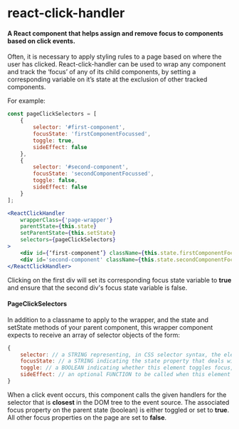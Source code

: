 # react-click-handler
#### A React component that helps assign and remove focus to components based on click events.

Often, it is necessary to apply styling rules to a page based on where the user has clicked. React-click-handler can be used to wrap any component and track the ‘focus’ of any of its child components, by setting a corresponding variable on it’s state at the exclusion of other tracked components.

For example:

```jsx
const pageClickSelectors = [
    {
        selector: '#first-component',
        focusState: 'firstComponentFocussed',
        toggle: true,
        sideEffect: false
    },
    {
        selector: '#second-component',
        focusState: 'secondComponentFocussed',
        toggle: false,
        sideEffect: false
    }
];

<ReactClickHandler
    wrapperClass={'page-wrapper'}
    parentState={this.state}
    setParentState={this.setState}
    selectors={pageClickSelectors}
>
    <div id={‘first-component’} className={this.state.firstComponentFocussed && 'open'}></div>
    <div id='second-component' className={this.state.secondComponentFocussed && 'open'}></div>
</ReactClickHandler>
```

Clicking on the first div will set its corresponding focus state variable to **true** and ensure that the second div's focus state variable is false.

#### PageClickSelectors

In addition to a classname to apply to the wrapper, and the state and setState methods of your parent component, this wrapper component expects to receive an array of selector objects of the form:
```javascript
{
    selector: // a STRING representing, in CSS selector syntax, the element we want to attach a focus handler on
    focusState: // a STRING indicating the state property that deals with this elements focus
    toggle: // a BOOLEAN indicating whether this element toggles focus, or just sets it
    sideEffect: // an optional FUNCTION to be called when this element is clicked
}
```

When a click event occurs, this component calls the given handlers for the selector that is **closest** in the DOM tree to the event source.
The associated focus property on the parent state (boolean) is either toggled or set to **true**.
All other focus properties on the page are set to **false**.